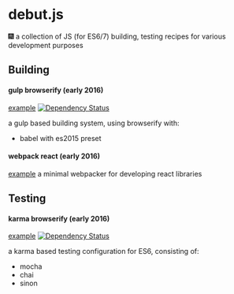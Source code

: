 # debut.js
:fireworks: a collection of JS (for ES6/7) building, testing recipes for various development purposes

## Building

#### gulp browserify (early 2016) 

[example](/gulp-browserify) [![Dependency Status](https://www.versioneye.com/user/projects/56f46e4b35630e0029db0600/badge.svg?style=flat)](https://www.versioneye.com/user/projects/56f46e4b35630e0029db0600)

 a gulp based building system, using browserify with:
 - babel with es2015 preset

#### webpack react (early 2016)
[example](/webpack-react)
a minimal webpacker for developing react libraries

## Testing

#### karma browserify (early 2016) 
[example](/karma-browserify) [![Dependency Status](https://www.versioneye.com/user/projects/56f46e4f35630e003888a8d1/badge.svg?style=flat)](https://www.versioneye.com/user/projects/56f46e4f35630e003888a8d1)

a karma based testing configuration for ES6, consisting of:
- mocha
- chai
- sinon